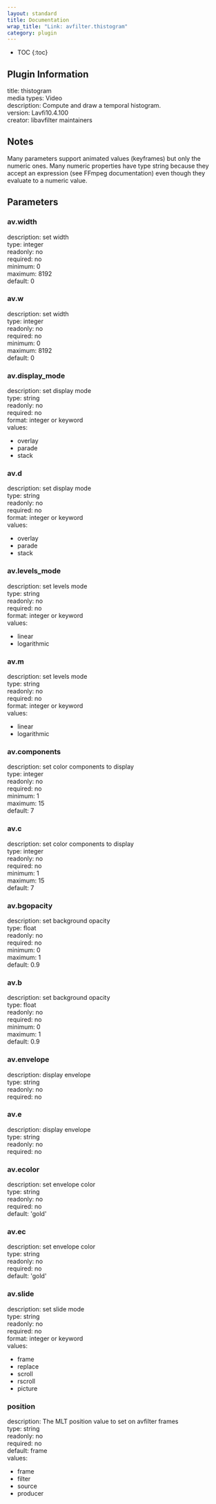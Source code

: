 ```yaml
---
layout: standard
title: Documentation
wrap_title: "Link: avfilter.thistogram"
category: plugin
---
```

* TOC
{:toc}

## Plugin Information

title: thistogram  
media types:
Video  
description: Compute and draw a temporal histogram.  
version: Lavfi10.4.100  
creator: libavfilter maintainers  

## Notes

Many parameters support animated values (keyframes) but only the numeric ones. Many numeric properties have type string because they accept an expression (see FFmpeg documentation) even though they evaluate to a numeric value.

## Parameters

### av.width

  
description:
set width  
type: integer  
readonly: no  
required: no  
minimum: 0  
maximum: 8192  
default: 0  

### av.w

  
description:
set width  
type: integer  
readonly: no  
required: no  
minimum: 0  
maximum: 8192  
default: 0  

### av.display_mode

  
description:
set display mode  
type: string  
readonly: no  
required: no  
format: integer or keyword  
values:  

* overlay
* parade
* stack

### av.d

  
description:
set display mode  
type: string  
readonly: no  
required: no  
format: integer or keyword  
values:  

* overlay
* parade
* stack

### av.levels_mode

  
description:
set levels mode  
type: string  
readonly: no  
required: no  
format: integer or keyword  
values:  

* linear
* logarithmic

### av.m

  
description:
set levels mode  
type: string  
readonly: no  
required: no  
format: integer or keyword  
values:  

* linear
* logarithmic

### av.components

  
description:
set color components to display  
type: integer  
readonly: no  
required: no  
minimum: 1  
maximum: 15  
default: 7  

### av.c

  
description:
set color components to display  
type: integer  
readonly: no  
required: no  
minimum: 1  
maximum: 15  
default: 7  

### av.bgopacity

  
description:
set background opacity  
type: float  
readonly: no  
required: no  
minimum: 0  
maximum: 1  
default: 0.9  

### av.b

  
description:
set background opacity  
type: float  
readonly: no  
required: no  
minimum: 0  
maximum: 1  
default: 0.9  

### av.envelope

  
description:
display envelope  
type: string  
readonly: no  
required: no  

### av.e

  
description:
display envelope  
type: string  
readonly: no  
required: no  

### av.ecolor

  
description:
set envelope color  
type: string  
readonly: no  
required: no  
default: 'gold'  

### av.ec

  
description:
set envelope color  
type: string  
readonly: no  
required: no  
default: 'gold'  

### av.slide

  
description:
set slide mode  
type: string  
readonly: no  
required: no  
format: integer or keyword  
values:  

* frame
* replace
* scroll
* rscroll
* picture

### position

  
description:
The MLT position value to set on avfilter frames  
type: string  
readonly: no  
required: no  
default: frame  
values:  

* frame
* filter
* source
* producer


